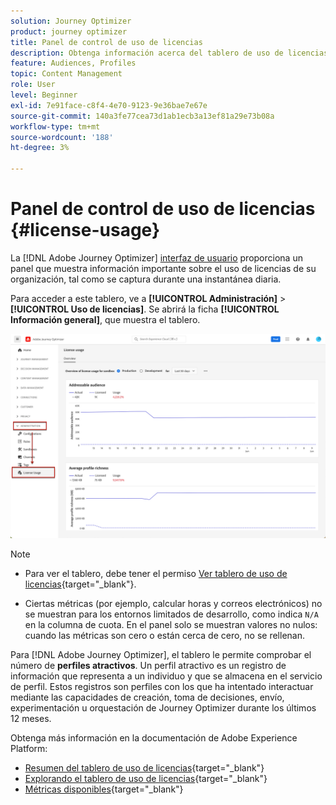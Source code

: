 ```yaml
---
solution: Journey Optimizer
product: journey optimizer
title: Panel de control de uso de licencias
description: Obtenga información acerca del tablero de uso de licencias de Journey Optimizer
feature: Audiences, Profiles
topic: Content Management
role: User
level: Beginner
exl-id: 7e91face-c8f4-4e70-9123-9e36bae7e67e
source-git-commit: 140a3fe77cea73d1ab1ecb3a13ef81a29e73b08a
workflow-type: tm+mt
source-wordcount: '188'
ht-degree: 3%

---
```


# Panel de control de uso de licencias {#license-usage}

La [!DNL Adobe Journey Optimizer] [interfaz de usuario](../start/user-interface.md) proporciona un panel que muestra información importante sobre el uso de licencias de su organización, tal como se captura durante una instantánea diaria.

Para acceder a este tablero, ve a **[!UICONTROL Administración]** > **[!UICONTROL Uso de licencias]**. Se abrirá la ficha **[!UICONTROL Información general]**, que muestra el tablero.

![Resumen del tablero de uso de licencias](assets/license-usage-dashboard.png)

>[!NOTE]
>
>* Para ver el tablero, debe tener el permiso [Ver tablero de uso de licencias](https://experienceleague.adobe.com/docs/experience-platform/dashboards/permissions.html?lang=es#available-permissions){target="_blank"}.
>
>* Ciertas métricas (por ejemplo, calcular horas y correos electrónicos) no se muestran para los entornos limitados de desarrollo, como indica `N/A` en la columna de cuota. En el panel solo se muestran valores no nulos: cuando las métricas son cero o están cerca de cero, no se rellenan.


Para [!DNL Adobe Journey Optimizer], el tablero le permite comprobar el número de **perfiles atractivos**. Un perfil atractivo es un registro de información que representa a un individuo y que se almacena en el servicio de perfil. Estos registros son perfiles con los que ha intentado interactuar mediante las capacidades de creación, toma de decisiones, envío, experimentación u orquestación de Journey Optimizer durante los últimos 12 meses.

Obtenga más información en la documentación de Adobe Experience Platform:

* [Resumen del tablero de uso de licencias](https://experienceleague.adobe.com/docs/experience-platform/dashboards/guides/license-usage.html?lang=es){target="_blank"}
* [Explorando el tablero de uso de licencias](https://experienceleague.adobe.com/docs/experience-platform/dashboards/guides/license-usage.html?lang=es#exploring-the-license-usage-dashboard){target="_blank"}
* [Métricas disponibles](https://experienceleague.adobe.com/docs/experience-platform/dashboards/guides/license-usage.html?lang=es#available-metrics){target="_blank"}
